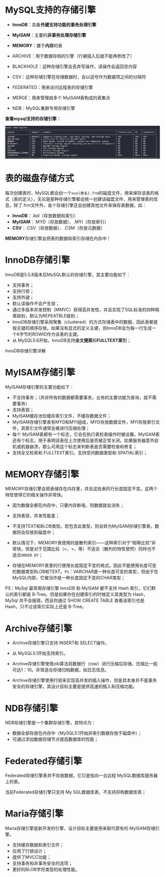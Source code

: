 # MySQL支持的存储引擎

- **InnoDB**：具备**外键支持功能的事务处理引擎**
- **MyISAM**：主要的**非事务处理存储引擎**
- **MEMORY**：置于**内存**的表

- ARCHIVE：用于数据存档的引擎（行被插入后就不能再修改了）
- BLACKHOLE：这种存储引擎会丢弃写操作，读操作会返回空内容
- CSV：这种存储引擎在存储数据时，会以逗号作为数据项之间的分隔符
- FEDERATED：用来访问远程表的存储引擎
- MERGE：用来管理由多个 MyISAM表构成的表集合
- NDB：MySQL集群专用存储引擎

**查看mysql支持的存储引擎：**

![image-20210302210543331](images/image-20210302210543331.png)

# 表的磁盘存储方式

每次创建表时，MySQL都会创一个`xxx(表名).frm`的磁盘文件，用来保存该表的格式（表的定义），无论是那种存储引擎都会统一创建该磁盘文件，用来管理表的信息。除了.frm文件外，各个存储引擎还会创建其他文件来保存表数据，如：

- **InnoDB**：.ibd（存放数据和索引）
- **MyISAM**：.MYD（存放数据）、.MYI（存放索引）
- **CSV**：.CSV（存放数据）、.CSM（存放元数据）

**MEMORY**存储引擎会把表的数据和索引存储在内存中！

# InnoDB存储引擎

InnoDB是5.5.8版本后MySQL默认的存储引擎，其主要功能如下：

- 支持事务；
- 支持行锁；
- 支持外键；
- 默认读操作不会产生锁；
- 通过多版本并发控制（MMVC）获得高并发性，并且实现了SQL标准的四种隔离级别，默认为REPEATBLE级别；
- InnoDB存储引擎采用聚集（clustered）的方式存储表中的数据，因此表都是按主键的顺序存放。如果没有显式的定义主键，则InnoDB会为每一行生成一个6字节的ROWID作为该表的主键。
- 从 MySQL5.6开始，InnoDB支持**全文搜索**和**FULLTEXT索引**；

InnoDB存储引擎详解

# MyISAM存储引擎

MyISAM存储引擎的主要功能如下：

- 不支持事务；（并非所有的数据都需要事务，业务的主要功能为查询，就不需要事务）
- 支持表锁；
- MyISAM缓存池仅缓存索引文件，不缓存数据文件；
- MyISAM存储引擎表有MYD和MYI组成，MYD存放数据文件，MYI存放索引文件，其索引文件通常会被进行压缩处理；
- 每个 MyISAM表都有一个标志，它会在执行表检查操作时被设置。MyISAM表还有个标志，用于表明该表在上次使用后是否被正常关闭。如果服务器意外宕机或机器崩溃，那么可用这个标志来判断表是否需要检查和修复；
- 支持全文检索和 FULLTEXT素引。支持空间数据类型和 SPATIAL索引；

# MEMORY存储引擎

MEMORY存储引擎会把表储存在内存里，并且这些表的行长度固定不变。这两个特性使得它的相关操作非常快。

- 因为数据全都在内存中，只要内存断电，则数据就会消失；
- 支持表锁，并发性能差；
- 不支持TEXT和BLOB类型。若包含此类型，则会转为MyISAM存储引擎表，数据将会存放到磁盘中；

- 默认情况下，MEMORY表使用的是散列索引——这种索引对于“相等比较”非常快，但是对于范围比较（<、>、等）不适合（散列的特性使然）同样也不适合`ORDER BY`；
- 存储在MEMORY表里的行使用长度固定不变的格式。因此不能使用长度可变的数据类型BLOB和TEXT。`PS`：VARCHAR是一种长度可变的类型，但由于在MySQL内部，它被当作是一种长度固定不变的CHAR类型；

PS：MySql 最常用存储引擎 InnoDB 和 MyISAM 都不支持 Hash 索引，它们默认的索引都是 B-Tree。但是如果你在创建索引的时候定义其类型为 Hash，MySql 并不会报错，而且你通过 SHOW CREATE TABLE 查看该索引也是 Hash，只不过该索引实际上还是 B-Tree。

# Archive存储引擎

- Archive存储引擎只支持 INSERT和 SELECT操作。

- 从 MySQL5.1开始支持索引。
- Archive存储引擎使用zib算法将数据行（row）进行压缩后存储，压缩比一般可达1：10。非常适合存储归档数据，如日志信息。
- Archive存储引擎使用行锁来实现高并发的插入操作，但是其本身并不是事务安全的存储引擎，其设计目标主要是提供高速的插入和压缩功能。

# NDB存储引擎

NDB存储引擎是一个集群存储引擎，其特点为：

- 数据全部存放在内存中（MySQL5.1开始非索引数据存放于磁盘中）；
- 可通过添加数据存储节点提高数据库的性能；

# Federated存储引擎

Federated存储引擎表并不存放数据，它只是指向一台远程 MySQL数据库服务器上的表。

当前Federated存储引擎只支持 My SQL数据库表，不支持异构数据库表；

# Maria存储引擎

Maria存储引擎是新开发的引擎，设计目标主要是用来取代原有的 MyISAM存储引擎。

- 支持缓存数据和索引文件；
- 应用了行锁设计；
- 提供了MVCC功能；
- 支持事务和非事务安全的选项；
- 更好的BLOB字符类型的处理性能。